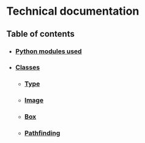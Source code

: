 # Technical documentation

## Table of contents

- ### [Python modules used](./docs/modules.md)
- ### [Classes](./docs/classes.md)
    - ### [Type](./docs/type.md)
    - ### [Image](./docs/image.md)
    - ### [Box](./docs/box.md)
    - ### [Pathfinding](./docs/pathfinding.md)

